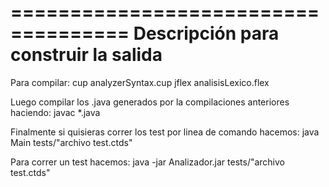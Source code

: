 ====================================
Descripción para construir la salida
====================================

Para compilar:
cup analyzerSyntax.cup
jflex analisisLexico.flex

Luego compilar los .java generados por la compilaciones anteriores haciendo:
javac *.java

Finalmente si quisieras correr los test por linea de comando hacemos:
java Main tests/"archivo test.ctds"

Para correr un test hacemos:
java -jar Analizador.jar tests/"archivo test.ctds" 
